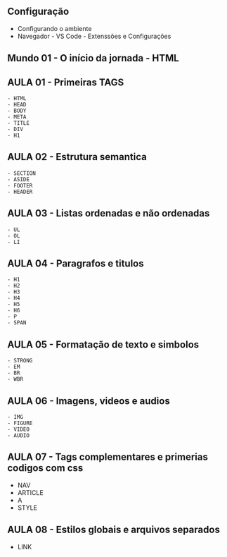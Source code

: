 ## Configuração
  - Configurando o ambiente
  - Navegador - VS Code - Extenssões e Configurações

## Mundo 01 - O início da jornada - HTML

  ## AULA 01 -  Primeiras TAGS 
    - HTML 
    - HEAD 
    - BODY 
    - META
    - TITLE
    - DIV
    - H1

  ## AULA 02 - Estrutura semantica
    - SECTION 
    - ASIDE 
    - FOOTER 
    - HEADER 

  ## AULA 03 - Listas ordenadas e não ordenadas
    - UL 
    - OL 
    - LI

  ## AULA 04 - Paragrafos e titulos
    - H1 
    - H2 
    - H3 
    - H4 
    - H5 
    - H6 
    - P 
    - SPAN

  ## AULA 05 - Formatação de texto e simbolos
    - STRONG 
    - EM 
    - BR 
    - WBR

  ## AULA 06 - Imagens, videos e audios
    - IMG 
    - FIGURE
    - VIDEO
    - AUDIO

  ## AULA 07 - Tags complementares e primerias codigos com css
   - NAV  
   - ARTICLE
   - A
   - STYLE

  ## AULA 08 - Estilos globais e arquivos separados
   - LINK